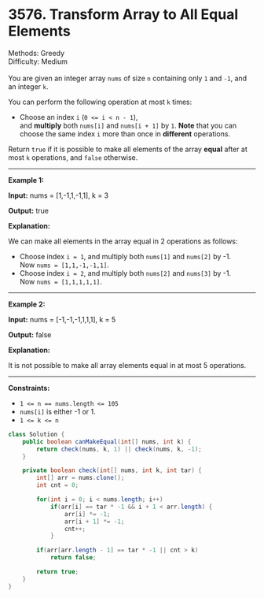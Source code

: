 # 3576. Transform Array to All Equal Elements  

  Methods: Greedy </br> Difficulty: Medium </br> </br>You are given an integer array `nums` of size `n` containing only `1` and `-1`, and an integer `k`.

You can perform the following operation at most `k` times:

- Choose an index `i` (`0 <= i < n - 1`), and **multiply** both `nums[i]` and `nums[i + 1]` by `1`.
**Note** that you can choose the same index `i` more than once in **different** operations.

Return `true` if it is possible to make all elements of the array **equal** after at most `k` operations, and `false` otherwise.

---

**Example 1:**

**Input:** nums = [1,-1,1,-1,1], k = 3

**Output:** true

**Explanation:**

We can make all elements in the array equal in 2 operations as follows:

- Choose index `i = 1`, and multiply both `nums[1]` and `nums[2]` by -1. Now `nums = [1,1,-1,-1,1]`.
- Choose index `i = 2`, and multiply both `nums[2]` and `nums[3]` by -1. Now `nums = [1,1,1,1,1]`.
---

**Example 2:**

**Input:** nums = [-1,-1,-1,1,1,1], k = 5

**Output:** false

**Explanation:**

It is not possible to make all array elements equal in at most 5 operations.

---

**Constraints:**

- `1 <= n == nums.length <= 105`
- `nums[i]` is either -1 or 1. 
- `1 <= k <= n`
```java
class Solution {
    public boolean canMakeEqual(int[] nums, int k) {
        return check(nums, k, 1) || check(nums, k, -1);
    }

    private boolean check(int[] nums, int k, int tar) {
        int[] arr = nums.clone();
        int cnt = 0;

        for(int i = 0; i < nums.length; i++) 
            if(arr[i] == tar * -1 && i + 1 < arr.length) {
                arr[i] *= -1;
                arr[i + 1] *= -1;
                cnt++;
            }

        if(arr[arr.length - 1] == tar * -1 || cnt > k) 
            return false;

        return true;
    }
}
```

